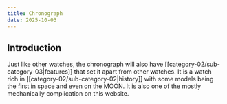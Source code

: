 ```yaml
---
title: Chronograph
date: 2025-10-03
---
```

## Introduction 

Just like other watches, the chronograph will also have [[category-02/sub-category-03|features]] that set it apart from other watches. It is a watch rich in [[category-02/sub-category-02|history]] with some models being the first in space and even on the MOON. It is also one of the mostly mechanically complication on this website. 